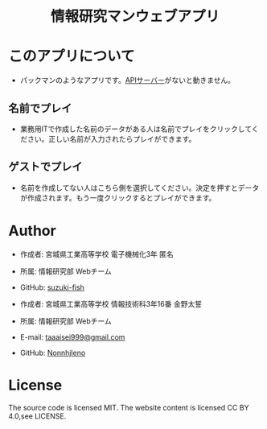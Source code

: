 <h1 align="center">情報研究マンウェブアプリ</h1>

# このアプリについて

- パックマンのようなアプリです。[APIサーバー](https://github.com/nonnhjleno/bunkasai2023)がないと動きません。

## 名前でプレイ

- 業務用ITで作成した名前のデータがある人は名前でプレイをクリックしてください。正しい名前が入力されたらプレイができます。

## ゲストでプレイ

- 名前を作成してない人はこちら側を選択してください。決定を押すとデータが作成されます。もう一度クリックするとプレイができます。

# Author

- 作成者: 宮城県工業高等学校 電子機械化3年 匿名
- 所属: 情報研究部 Webチーム
- GitHub: [suzuki-fish](https://github.com/suzuki-fish/)

- 作成者: 宮城県工業高等学校 情報技術科3年16番 金野太誓
- 所属: 情報研究部 Webチーム
- E-mail: taaaisei999@gmail.com
- GitHub: [Nonnhjleno](https://github.com/nonnhjleno/)

# License
The source code is licensed MIT. The website content is licensed CC BY 4.0,see LICENSE.
